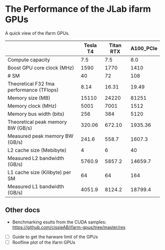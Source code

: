# The Performance of the JLab ifarm GPUs

A quick view of the ifarm GPUs.


|  | Tesla T4	| Titan RTX	|A100_PCIe |
| -- | ----------- | ----------- |-----|
| Compute capacity | 7.5 | 7.5 | 8.0|
| Boost GPU core clock (MHz)	| 1590	| 1770	| 1410 |
|# SM	| 40	| 72	| 108 |
| Theoretical F32 fma performance (TFlops)	| 8.14| 16.31	| 19.49 |
| Memory size (MB)	| 15110	| 24220 |	81251 |
| Memory clock (MHz)	| 5001	| 7001| 1512 |
| Memory bus width (bits) | 256	| 384	| 5120 |
|Theoretical peak memory BW (GB/s)	|320.06	|672.10|1935.36|
|Measured peak memory BW (GB/s)	|241.6	|558.7|	1607.3 |	
|L2 cache size (Mebibyte)	|4	|6	|40|
|Measured L2 bandwidth (GB/s)	|5760.9	|5857.2	|14659.7|		
| L1 cache size (Kilibyte) per SM	|64	|64	|164|
| Measured L1 bandwidth (GB/s)	| 4051.9	|8124.2 |	18799.4 |


## Other docs
* Benchmarking esults from the CUDA samples: https://github.com/cissieAB/ifarm-gpus/tree/master/res


- [ ] Guide to get the harware limit of the GPUs
- [ ] Roofline plot of the ifarm GPUs
